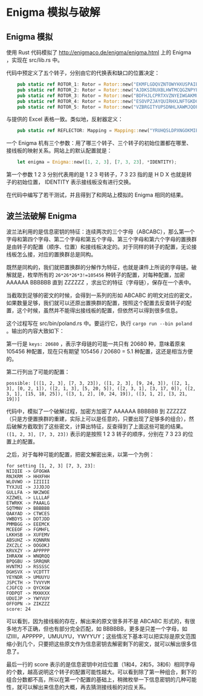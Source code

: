 # Enigma 模拟与破解

## Enigma 模拟

使用 Rust 代码模拟了 http://enigmaco.de/enigma/enigma.html 上的 Enigma ，实现在 src/lib.rs 中。

代码中预定义了五个转子，分别由它的代换表和缺口的位置决定：

```rust
    pub static ref ROTOR_1: Rotor = Rotor::new("EKMFLGDQVZNTOWYHXUSPAIBRCJ", 'Q');
    pub static ref ROTOR_2: Rotor = Rotor::new("AJDKSIRUXBLHWTMCQGZNPYFVOE", 'E');
    pub static ref ROTOR_3: Rotor = Rotor::new("BDFHJLCPRTXVZNYEIWGAKMUSQO", 'V');
    pub static ref ROTOR_4: Rotor = Rotor::new("ESOVPZJAYQUIRHXLNFTGKDCMWB", 'J');
    pub static ref ROTOR_5: Rotor = Rotor::new("VZBRGITYUPSDNHLXAWMJQOFECK", 'Z');
```

与提供的 Excel 表格一致。类似地，反射器定义：

```rust
    pub static ref REFLECTOR: Mapping = Mapping::new("YRUHQSLDPXNGOKMIEBFZCWVJAT");
```

一个 Enigma 机有三个参数：用了哪三个转子、三个转子的初始位置都在哪里、接线板的映射关系。网站上的默认配置就是：

```rust
    let enigma = Enigma::new([1, 2, 3], [7, 3, 23], *IDENTITY);
```

第一个参数 1 2 3 分别代表用的是 1 2 3 号转子，7 3 23 指的是 H D X 也就是转子的初始位置， IDENTITY 表示接线板没有进行交换。

在代码中编写了若干测试，并且得到了和网站上模拟的 Enigma 相同的结果。

## 波兰法破解 Enigma

波兰法利用的是信息密钥的特征：连续两次的三个字母（ABCABC），那么第一个字母和第四个字母、第二个字母和第五个字母、第三个字母和第六个字母的置换群是由转子的配置（顺序、位置）和接线板决定的。对于同样的转子的配置，无论接线板怎么接，对应的置换群总是同构。

既然是同构的，我们就把置换群的分解作为特征，也就是课件上所说的字母链。破解就是，枚举所有的 `26*26*26*3!=105456` 种转子的配置，对每种配置，加密 AAAAAA BBBBBB 直到 ZZZZZZ ，求出它的特征（字母链），保存在一个表中。

当截取到足够的密文的时候，会得到一系列的形如 ABCABC 的明文对应的密文，如果数量足够，我们就可以还原出置换群的配置，按照这个配置去反查转子的配置，这个时候，虽然并不能得出接线板的配置，但依然可以得到很多信息。

这个过程写在 src/bin/poland.rs 中。要运行它，执行 `cargo run --bin poland` 。输出的内容大致如下：

第一行是 `keys: 20680` ，表示字母链的可能一共只有 20680 种，意味着原来 105456 种配置，现在只有期望 105456 / 20680 = 5.1 种配置，这还是相当方便的。

第二行列出了可能的配置：

```
possible: [([1, 2, 3], [7, 3, 23]), ([1, 2, 3], [9, 24, 3]), ([2, 1, 3], [0, 2, 1]), ([2, 1, 3], [5, 20, 5]), ([2, 3, 1], [3, 17, 0]), ([2, 3, 1], [15, 18, 25]), ([3, 1, 2], [0, 24, 19]), ([3, 1, 2], [3, 21, 19])]
```

代码中，模拟了一个破解过程，加密方加密了 AAAAAA BBBBBB 到 ZZZZZZ（只是方便置换群的重建，实际上可以是任意的，只要出现了足够多的组合），然后破解方截取到了这些密文，计算出特征，反查得到了上面这些可能的结果。`([1, 2, 3], [7, 3, 23])` 表示的是按照 1 2 3 转子的顺序，分别在 7 3 23 的位置上的配置。

之后，对于每种可能的配置，把密文解密出来，以第一个为例：

```
for setting [1, 2, 3] [7, 3, 23]:
NIIQIE -> GFOGWA
RNJKRM -> HHXFHH
WLOVWO -> IZIIII
TYXJUI -> JJJDJO
GULLFA -> NKZWOE
XZZWEL -> LLLLAF
ETWRKK -> PAAALG
SQTMNV -> BBBBBB
QAAYAD -> CTWCES
VWBDYS -> DDTJDD
PMMBGG -> EEEMCK
MCEEOF -> FGMHFL
LKKHSB -> XUFEMV
ABSUHZ -> KQNNRN
ZXCZLC -> OOGOKJ
KRVXZY -> APPPPP
IHRAXW -> WNQRQQ
BPQGBU -> SRRQNR
HVNTMJ -> RSSSSC
DGHSVX -> VCDTTT
YEYNDR -> UMUUYU
JSPCTH -> TVVYVM
CJGFCQ -> QYCKGW
FODPQT -> MXHXXX
UDUIJP -> YWYVUY
OFFOPN -> ZIKZZZ
score: 24
```

可以看到，因为接线板的存在，解出来的原文很多并不是 ABCABC 形式的，有很多地方不正确，但也有部分完全匹配，如 BBBBBB，更多是只差一个字母，如 IZIIII，APPPPP，UMUUYU，YWYYUY；这些情况下基本可以把实际是原文范围缩小到几个，只要把这些原文作为信息密钥去解密剩下的密文，就可以解出很多信息了。

最后一行的 score 表示的是信息密钥中对应位置（1和4，2和5，3和6）相同字母的个数，越高说明这个转子的配置可能性越大。可以看到除了第一种组合，剩下的组合分数都不高，所以在第一个配置的基础上，稍微枚举一下信息密钥的几种可能性，就可以解出来信息的大概，再去猜测接线板的对应关系。
